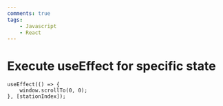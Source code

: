 ```yaml
---
comments: true
tags:
    - Javascript
    - React
---
```

# Execute useEffect for specific state

```JS
useEffect(() => {
    window.scrollTo(0, 0);
}, [stationIndex]); 

```